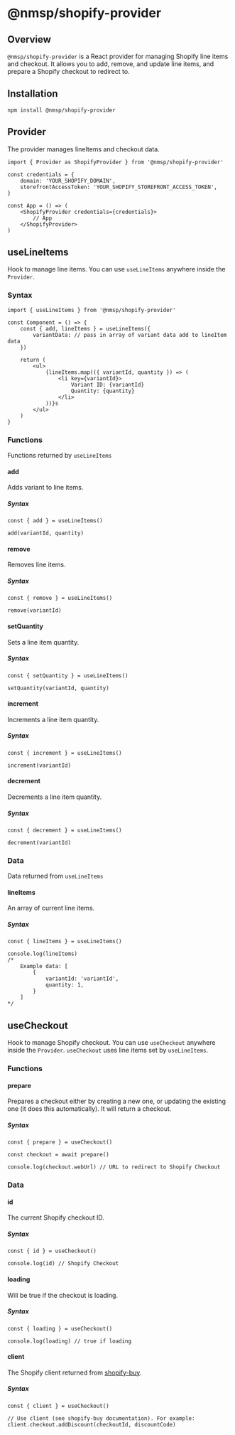 # @nmsp/shopify-provider

## Overview
`@nmsp/shopify-provider` is a React provider for managing Shopify line items and checkout. It allows
you to add, remove, and update line items, and prepare a Shopify checkout to redirect to.

## Installation
`npm install @nmsp/shopify-provider`

## Provider
The provider manages lineItems and checkout data.
```
import { Provider as ShopifyProvider } from '@nmsp/shopify-provider'

const credentials = {
	domain: 'YOUR_SHOPIFY_DOMAIN',
	storefrontAccessToken: 'YOUR_SHOPIFY_STOREFRONT_ACCESS_TOKEN',
}

const App = () => (
	<ShopifyProvider credentials={credentials}>
		// App
	</ShopifyProvider>
)
```

## useLineItems
Hook to manage line items. You can use `useLineItems` anywhere inside the `Provider`.

### Syntax
```
import { useLineItems } from '@nmsp/shopify-provider'

const Component = () => {
	const { add, lineItems } = useLineItems({
		variantData: // pass in array of variant data add to lineItem data
	})

	return (
		<ul>
			{lineItems.map(({ variantId, quantity }) => (
				<li key={variantId}>
					Variant ID: {variantId}
					Quantity: {quantity}
				</li>
			))}s
		</ul>
	)
}
```

### Functions
Functions returned by `useLineItems`

#### add
Adds variant to line items.
##### Syntax
```
const { add } = useLineItems()

add(variantId, quantity)
```

#### remove
Removes line items.
##### Syntax
```
const { remove } = useLineItems()

remove(variantId)
```

#### setQuantity
Sets a line item quantity.
##### Syntax
```
const { setQuantity } = useLineItems()

setQuantity(variantId, quantity)
```

#### increment
Increments a line item quantity.
##### Syntax
```
const { increment } = useLineItems()

increment(variantId)
```

#### decrement
Decrements a line item quantity.
##### Syntax
```
const { decrement } = useLineItems()

decrement(variantId)
```

### Data
Data returned from `useLineItems`

#### lineItems
An array of current line items.

##### Syntax
```
const { lineItems } = useLineItems()

console.log(lineItems)
/*
	Example data: [
		{
			variantId: 'variantId',
			quantity: 1,
		}
	]
*/
```

## useCheckout
Hook to manage Shopify checkout. You can use `useCheckout` anywhere inside the `Provider`.
`useCheckout` uses line items set by `useLineItems`.

### Functions
#### prepare
Prepares a checkout either by creating a new one, or updating the existing one (it does this
automatically). It will return a checkout.

##### Syntax
```
const { prepare } = useCheckout()

const checkout = await prepare()

console.log(checkout.webUrl) // URL to redirect to Shopify Checkout
```

### Data
#### id
The current Shopify checkout ID.

##### Syntax
```
const { id } = useCheckout()

console.log(id) // Shopify Checkout
```

#### loading
Will be true if the checkout is loading.

##### Syntax
```
const { loading } = useCheckout()

console.log(loading) // true if loading
```

#### client
The Shopify client returned from [shopify-buy](https://shopify.github.io/js-buy-sdk).

##### Syntax
```
const { client } = useCheckout()

// Use client (see shopify-buy documentation). For example:
client.checkout.addDiscount(checkoutId, discountCode)
```

